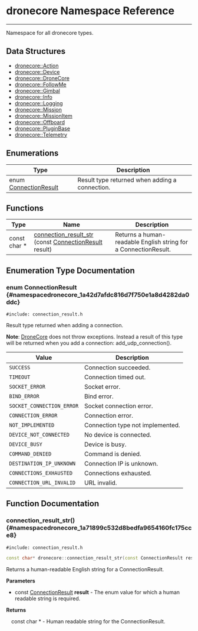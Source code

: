 # dronecore Namespace Reference

----

Namespace for all dronecore types.


## Data Structures

* [dronecore::Action](classdronecore_1_1_action.md)
* [dronecore::Device](classdronecore_1_1_device.md)
* [dronecore::DroneCore](classdronecore_1_1_drone_core.md)
* [dronecore::FollowMe](classdronecore_1_1_follow_me.md)
* [dronecore::Gimbal](classdronecore_1_1_gimbal.md)
* [dronecore::Info](classdronecore_1_1_info.md)
* [dronecore::Logging](classdronecore_1_1_logging.md)
* [dronecore::Mission](classdronecore_1_1_mission.md)
* [dronecore::MissionItem](classdronecore_1_1_mission_item.md)
* [dronecore::Offboard](classdronecore_1_1_offboard.md)
* [dronecore::PluginBase](classdronecore_1_1_plugin_base.md)
* [dronecore::Telemetry](classdronecore_1_1_telemetry.md)

## Enumerations

Type | Description
--- | ---
enum [ConnectionResult](#namespacedronecore_1a42d7afdc816d7f750e1a8d4282da0ddc) | Result type returned when adding a connection.

## Functions

Type | Name | Description
--- | --- | ---
const char * | [connection_result_str](#namespacedronecore_1a71899c532d8bedfa9654160fc175cce8) (const [ConnectionResult](namespacedronecore.md#namespacedronecore_1a42d7afdc816d7f750e1a8d4282da0ddc) result) | Returns a human-readable English string for a ConnectionResult.

## Enumeration Type Documentation


### enum ConnectionResult {#namespacedronecore_1a42d7afdc816d7f750e1a8d4282da0ddc}

```
#include: connection_result.h
```


Result type returned when adding a connection.

**Note**: [DroneCore](classdronecore_1_1_drone_core.md) does not throw exceptions. Instead a result of this type will be returned when you add a connection: add_udp_connection().

Value | Description
--- | ---
<span id="namespacedronecore_1a42d7afdc816d7f750e1a8d4282da0ddcad0749aaba8b833466dfcbb0428e4f89c"></span> `SUCCESS` | Connection succeeded. 
<span id="namespacedronecore_1a42d7afdc816d7f750e1a8d4282da0ddca070a0fb40f6c308ab544b227660aadff"></span> `TIMEOUT` | Connection timed out. 
<span id="namespacedronecore_1a42d7afdc816d7f750e1a8d4282da0ddcaac87548d79aa92c60dcfac06ae83e5ad"></span> `SOCKET_ERROR` | Socket error. 
<span id="namespacedronecore_1a42d7afdc816d7f750e1a8d4282da0ddcaf69a41125696a14c45a8182ce7ba83a7"></span> `BIND_ERROR` | Bind error. 
<span id="namespacedronecore_1a42d7afdc816d7f750e1a8d4282da0ddca20766ec998922f65e7ac718b7a9b7a22"></span> `SOCKET_CONNECTION_ERROR` | Socket connection error. 
<span id="namespacedronecore_1a42d7afdc816d7f750e1a8d4282da0ddcac77f1f09dab2c0c9980fca7cfae02518"></span> `CONNECTION_ERROR` | Connection error. 
<span id="namespacedronecore_1a42d7afdc816d7f750e1a8d4282da0ddca3e860a081575fc82cc7b6ed2ca602947"></span> `NOT_IMPLEMENTED` | Connection type not implemented. 
<span id="namespacedronecore_1a42d7afdc816d7f750e1a8d4282da0ddcadb6de85627898aecebdcd28613df3164"></span> `DEVICE_NOT_CONNECTED` | No device is connected. 
<span id="namespacedronecore_1a42d7afdc816d7f750e1a8d4282da0ddca9b40004e356bbecf8c222684be0988c7"></span> `DEVICE_BUSY` | Device is busy. 
<span id="namespacedronecore_1a42d7afdc816d7f750e1a8d4282da0ddca6fa4dbf368cea972db8d9156799d5dbe"></span> `COMMAND_DENIED` | Command is denied. 
<span id="namespacedronecore_1a42d7afdc816d7f750e1a8d4282da0ddca588cf56f08269878b055227a8490de67"></span> `DESTINATION_IP_UNKNOWN` | Connection IP is unknown. 
<span id="namespacedronecore_1a42d7afdc816d7f750e1a8d4282da0ddca9532aa7fe8e205a02479a2e43d05f6b1"></span> `CONNECTIONS_EXHAUSTED` | Connections exhausted. 
<span id="namespacedronecore_1a42d7afdc816d7f750e1a8d4282da0ddca269972fd1df83e8f423abead920f8780"></span> `CONNECTION_URL_INVALID` | URL invalid. 

## Function Documentation


### connection_result_str() {#namespacedronecore_1a71899c532d8bedfa9654160fc175cce8}

```
#include: connection_result.h
```
```cpp
const char* dronecore::connection_result_str(const ConnectionResult result)
```


Returns a human-readable English string for a ConnectionResult.


**Parameters**

* const [ConnectionResult](namespacedronecore.md#namespacedronecore_1a42d7afdc816d7f750e1a8d4282da0ddc) **result** - The enum value for which a human readable string is required.

**Returns**

&emsp;const char * - Human readable string for the ConnectionResult.